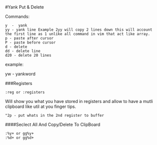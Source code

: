 #Yank Put & Delete

Commands:
```
y  -  yank
yy - yank line Example 2yy will copy 2 lines down this will account the first line as 1 unlike all command in vim that act like array.
p - paste after cursor
P - paste before cursor
d - delete
dd - delete line
d20 - delete 20 lines

```
example:

yw - yankword

###Registers
```
:reg or :registers
```

Will show you what you have stored in registers and allow to have a mutli clipboard like util at you finger tips.
```
"2p - put whats in the 2nd register to buffer
```


####Seclect All And Copy/Delete To ClipBoard
```
:%y+ or gg%y+
:%d+ or gg%d+
```
